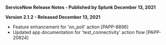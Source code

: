 **ServiceNow Release Notes - Published by Splunk December 13, 2021**


**Version 2.1.2 - Released December 13, 2021**

* Feature enhancement for 'on\_poll' action [PAPP-8896]
* Updated app documentation for 'test\_connectivity' action flow [PAPP-20824]